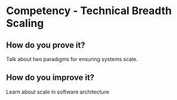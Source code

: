 # Competency - Technical Breadth Scaling

## How do you prove it?

Talk about two paradigms for ensuring systems scale.

## How do you improve it?

Learn about scale in software architecture 

